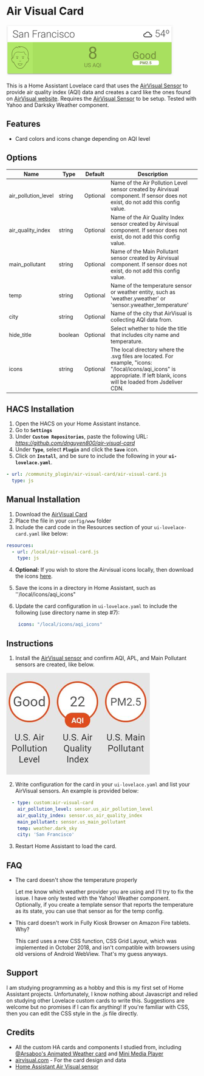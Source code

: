 # Air Visual Card

![example](images/example.PNG)

This is a Home Assistant Lovelace card that uses the [AirVisual Sensor](https://www.home-assistant.io/components/sensor.airvisual/) to provide air quality index (AQI) data and creates a card like the ones found on [AirVisual website](https://www.airvisual.com). Requires the [AirVisual Sensor](https://www.home-assistant.io/components/sensor.airvisual/) to be setup. Tested with Yahoo and Darksky Weather component.

## Features
  - Card colors and icons change depending on AQI level


## Options

| Name | Type | Default | Description
| ---- | ---- | ------- | -----------
| air_pollution_level | string | Optional | Name of the Air Pollution Level sensor created by Airvisual component. If sensor does not exist, do not add this config value.
| air_quality_index | string | Optional | Name of the Air Quality Index sensor created by Airvisual component. If sensor does not exist, do not add this config value.
| main_pollutant | string | Optional | Name of the Main Pollutant sensor created by Airvisual component. If sensor does not exist, do not add this config value.
| temp | string | Optional| Name of the temperature sensor or weather entity, such as 'weather.yweather' or 'sensor.yweather_temperature'
| city | string | Optional | Name of the city that AirVisual is collecting AQI data from.
| hide_title | boolean | Optional | Select whether to hide the title that includes city name and temperature.
| icons | string | Optional | The local directory where the .svg files are located. For example, "icons: "/local/icons/aqi_icons" is appropriate. If left blank, icons will be loaded from Jsdeliver CDN. 



## HACS Installation
1. Open the HACS on your Home Assistant instance.
2. Go to **`Settings`**
3. Under **`Custom Repositories`**, paste the following URL: *https://github.com/dnguyen800/air-visual-card*
4. Under **`Type`**, select **`Plugin`** and click the **`Save`** icon.
5. Click on **`Install`**, and be sure to include the following in your **`ui-lovelace.yaml`**.

```yaml
- url: /community_plugin/air-visual-card/air-visual-card.js
  type: js

```
## Manual Installation
1. Download the [AirVisual Card](https://raw.githubusercontent.com/dnguyen800/air-visual-card/master/dist/air-visual-card.js)
2. Place the file in your `config/www` folder
3. Include the card code in the Resources section of your `ui-lovelace-card.yaml` like below:

```yaml
resources:
  - url: /local/air-visual-card.js
    type: js
```
4. **Optional:** If you wish to store the Airvisual icons locally, then download the icons [here](https://github.com/dnguyen800/air-visual-card/tree/master/dist).

5. Save the icons in a directory in Home Assistant, such as ''/local/icons/aqi_icons"

6. Update the card configuration in `ui-lovelace.yaml`  to include the following (use directory name in step #7):

   ```yaml
    icons: "/local/icons/aqi_icons"
   ```

## Instructions
1. Install the [AirVisual sensor](https://www.home-assistant.io/components/sensor.airvisual/) and confirm AQI, APL, and Main Pollutant sensors are created, like below.

![sensors](images/airvisual_sensors.JPG)

2. Write configuration for the card in your `ui-lovelace.yaml` and list your AirVisual sensors. An example is provided below:

```yaml
  - type: custom:air-visual-card
    air_pollution_level: sensor.us_air_pollution_level
    air_quality_index: sensor.us_air_quality_index
    main_pollutant: sensor.us_main_pollutant
    temp: weather.dark_sky
    city: 'San Francisco'
```
3. Restart Home Assistant to load the card.


## FAQ
 - The card doesn't show the temperature properly
  
   Let me know which weather provider you are using and I'll try to fix the issue. I have only tested with the Yahoo! Weather component. Optionally, if you create a template sensor that reports the temperature as its state, you can use that sensor as for the temp config.

 - This card doesn't work in Fully Kiosk Browser on Amazon Fire tablets. Why?

   This card uses a new CSS function, CSS Grid Layout, which was implemented in October 2018, and isn't compatible with browsers using old versions of Android WebView. That's my guess anyways.


## Support
I am studying programming as a hobby and this is my first set of Home Assistant projects. Unfortunately, I know nothing about Javascript and relied on studying other Lovelace custom cards to write this. Suggestions are welcome but no promises if I can fix anything! If you're familiar with CSS, then you can edit the CSS style in the .js file directly.

## Credits
  - All the custom HA cards and components I studied from, including [@Arsaboo's Animated Weather card](https://github.com/arsaboo/homeassistant-config/blob/master/www/custom_ui/weather-card.js) and [Mini Media Player](https://github.com/kalkih/mini-media-player)
  - [airvisual.com](https://www.airvisual.com/) - For the card design and data
  - [Home Assistant Air Visual sensor](https://www.home-assistant.io/components/sensor.airvisual/)


